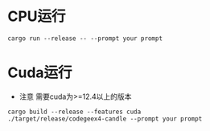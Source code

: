 # CPU运行
```
cargo run --release -- --prompt your prompt
```

# Cuda运行
- 注意 需要cuda为>=12.4以上的版本
```
cargo build --release --features cuda
./target/release/codegeex4-candle --prompt your prompt
```
